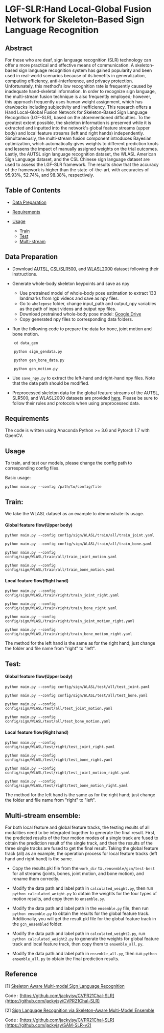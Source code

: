 # LGF-SLR:Hand Local-Global Fusion Network for Skeleton-Based Sign Language Recognition
## Abstract
For those who are deaf, sign language recognition (SLR) technology can offer a more practical and effective means of communication. A skeleton-based sign language recognition system has gained popularity and been used in real-world scenarios because of its benefits in generalization, computing efficiency, anti-interference, and privacy protection. Unfortunately, this method's low recognition rate is frequently caused by inadequate hand-skeletal information. In order to recognize sign language, the multi-stream fusion technique is also frequently employed; however, this approach frequently uses human weight assignment, which has drawbacks including subjectivity and inefficiency. This research offers a Hand Local-Global Fusion Network for Skeleton-Based Sign Language Recognition (LGF-SLR), based on the aforementioned difficulties. To the greatest extent possible, the skeleton information is preserved while it is extracted and inputted into the network's global feature streams (upper body) and local feature streams (left and right hands) independently. Simultaneously, the multi-stream fusion component introduces Bayesian optimization, which automatically gives weights to different prediction knots and lessens the impact of manually assigned weights on the trial outcomes. Lastly, the AUTSL sign language recognition dataset, the WLASL American Sign Language dataset, and the CSL Chinese sign language dataset are used to assess the LGF-SLR framework. The results show that the accuracy of the framework is higher than the state-of-the-art, with accuracies of 95.93%, 52.74%, and 98.38%, respectively.
## Table of Contents
* [Data Preparation](https://github.com/MeiqiZhang7/LGF-SLR#data-preparation)
    
* [Requirements](https://github.com/MeiqiZhang7/LGF-SLR#requirements)  
    
* [Usage](https://github.com/MeiqiZhang7/LGF-SLR/blob/main/README.md#usage)
  * [Train](https://github.com/MeiqiZhang7/LGF-SLR/edit/main/README.md#train)
  * [Test](https://github.com/MeiqiZhang7/LGF-SLR/edit/main/README.md#test)
  * [Multi-stream](https://github.com/MeiqiZhang7/LGF-SLR/edit/main/README.md#multi-stream-ensemble) 
## Data Preparation
* Download [AUTSL](https://chalearnlap.cvc.uab.es/dataset/40/description/), [CSL/SLR500](https://link.zhihu.com/?target=http%3A//home.ustc.edu.cn/~pjh/openresources/cslr-dataset-2015/index.html), and [WLASL2000](https://dxli94.github.io/WLASL/) dataset following their instructions.
    
* Generate whole-body skeleton keypoints and save as npy  
    
  * Use pretrained model of whole-body pose estimation to extract 133 landmarks from rgb videos and save as npy files.
  * Go to `wholepose` folder, change input_path and output_npy variables as the path of input videos and output npy files.
  * Download pretrained whole-body pose model: [Google Drive](https://drive.google.com/file/d/1f_c3uKTDQ4DR3CrwMSI8qdsTKJvKVt7p/view?usp=sharing)
  * Copy generated npy files to corresponding data folders.
      
* Run the following code to prepare the data for bone, joint motion and bone motion.<br>
```
    cd data_gen
  
    python sign_gendata.py
  
    python gen_bone_data.py
  
    python gen_motion.py
```
* Use `save_npy.py` to extract the left-hand and right-hand npy files. Note that the data path should be modified.
    
* Preprocessed skeleton data for the global feature streams of the AUTSL, SLR500, and WLASL2000 datasets are provided [here](https://drive.google.com/drive/folders/1VUQsh_nf70slT4YsC-UzTCAZ3jB_uFKX?usp=sharing). Please be sure to follow their rules and protocols when using preprocessed data.
## Requirements
  The code is written using Anaconda Python >= 3.6 and Pytorch 1.7 with OpenCV.
## Usage
  To train, and test our models, please change the config path to corresponding config files.  
    
  Basic usage:
  ```
python main.py --config /path/to/config/file
```
  ## Train:
  We take the WLASL dataset as an example to demonstrate its usage. 
  #### Global feature flow(Upper body)
  ```
python main.py --config config/sign/WLASL/train/all/train_joint.yaml
  
python main.py --config config/sign/WLASL/train/all/train_bone.yaml
  
python main.py --config config/sign/WLASL/train/all/train_joint_motion.yaml
  
python main.py --config config/sign/WLASL/train/all/train_bone_motion.yaml
```
  ####  Local feature flow(Right hand)
  ```
python main.py --config config/sign/WLASL/train/right/train_joint_right.yaml
  
python main.py --config config/sign/WLASL/train/right/train_bone_right.yaml
  
python main.py --config config/sign/WLASL/train/right/train_joint_motion_right.yaml
  
python main.py --config config/sign/WLASL/train/right/train_bone_motion_right.yaml
  ```
The method for the left hand is the same as for the right hand; just change the folder and file name from "right" to "left".
  ## Test:
#### Global feature flow(Upper body)
  ```
python main.py --config config/sign/WLASL/test/all/test_joint.yaml
  
python main.py --config config/sign/WLASL/test/all/test_bone.yaml
  
python main.py --config config/sign/WLASL/test/all/test_joint_motion.yaml
  
python main.py --config config/sign/WLASL/test/all/test_bone_motion.yaml
```
  ####  Local feature flow(Right hand)
  ```
python main.py --config config/sign/WLASL/test/right/test_joint_right.yaml
  
python main.py --config config/sign/WLASL/test/right/test_bone_right.yaml
  
python main.py --config config/sign/WLASL/test/right/test_joint_motion_right.yaml
  
python main.py --config config/sign/WLASL/test/right/test_bone_motion_right.yaml
  ```
The method for the left hand is the same as for the right hand; just change the folder and file name from "right" to "left". 
  ## Multi-stream ensemble:
   For both local feature and global feature tracks, the testing results of all modalities need to be integrated together to generate the final result. First, the predicted results of the four motion modes of a single track are fused to obtain the prediction result of the single track, and then the results of the three single tracks are fused to get the final result. Taking the global feature track (all) as an example, the operation process for local feature tracks (left hand and right hand) is the same.
   * Copy the results.pkl file from the `work_dir` to`./ensemble/gcn/test-best` for all streams (joints, bones, joint motion, and bone motion), and rename them correctly.
      
   * Modify the data path and label path in `calculated_weight.py`, then run `python calculated_weight.py` to obtain the weights for the four types of motion results, and copy them to `ensemble.py`.
       
   * Modify the data path and label path in the `ensemble.py` file, then run `python ensemble.py` to obtain the results for the global feature track. Additionally, you will get the result.pkl file for the global feature track in the `gcn_ensembled` folder.
       
   * Modify the data path and label path in `calculated_weight2.py`, run `python calculated_weight2.py` to generate the weights for global feature track and local feature track, then copy them to `ensemble_all.py`.
       
   * Modify the data path and label path in `ensemble_all.py`, then run `python ensemble_all.py` to obtain the final prediction results.
  
## Reference
[1] [Skeleton Aware Multi-modal Sign Language Recognition](https://openaccess.thecvf.com/content/CVPR2021W/ChaLearn/papers/Jiang_Skeleton_Aware_Multi-Modal_Sign_Language_Recognition_CVPRW_2021_paper.pdf)   
  
 Code : [https://github.com/jackyjsy/CVPR21Chal-SLR](https://github.com/jackyjsy/CVPR21Chal-SLR)  
  
[2] [Sign Language Recognition via Skeleton-Aware Multi-Model Ensemble](https://arxiv.org/pdf/2110.06161.pdf)  
  
 Code : [https://github.com/jackyjsy/CVPR21Chal-SLR](https://github.com/jackyjsy/SAM-SLR-v2)
